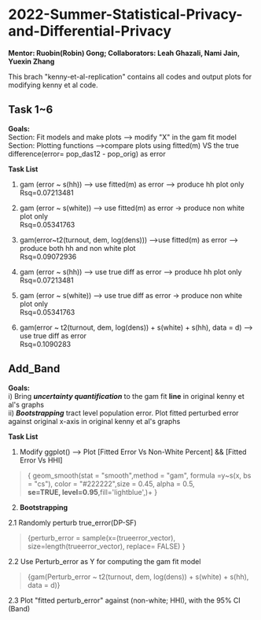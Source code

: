 
# 2022-Summer-Statistical-Privacy-and-Differential-Privacy
**Mentor: Ruobin(Robin) Gong; Collaborators: Leah Ghazali, Nami Jain, Yuexin Zhang**

This brach "kenny-et-al-replication" contains all codes and output plots for modifying kenny et al code. 

## Task 1~6
**Goals:**  
Section: Fit models and make plots --> modify "X" in the gam fit model  
Section: Plotting functions -->compare plots using fitted(m) VS the true difference(error= pop_das12 - pop_orig) as error

**Task List**
 1. gam (error ~ s(hh)) --> use fitted(m) as error --> produce hh plot only  
 Rsq=0.07213481

 2. gam (error ~ s(white)) --> use fitted(m) as error -> produce non white plot only  
 Rsq=0.05341763

 3. gam(error~t2(turnout, dem, log(dens))) -->use fitted(m) as error --> produce both hh and non white plot  
 Rsq=0.09072936

 4. gam (error ~ s(hh)) --> use true diff as error --> produce hh plot only  
 Rsq=0.07213481

 5. gam (error ~ s(white)) --> use true diff as error -> produce non white plot only  
 Rsq=0.05341763

 6. gam(error ~ t2(turnout, dem, log(dens)) + s(white) + s(hh), data = d) --> use true diff as error  
 Rsq=0.1090283 
 
## Add_Band
**Goals:**  
i) Bring _**uncertainty quantification**_ to the gam fit **line** in original kenny et al's graphs  
ii) _**Bootstrapping**_ tract level population error. Plot fitted perturbed error against original x-axis in original kenny et al's graphs

**Task List**
1. Modify ggplot()  --> Plot [Fitted Error Vs Non-White Percent] && [Fitted Error Vs HHI]
> {
geom_smooth(stat = "smooth",method = "gam", formula =y~s(x, bs = "cs"), color = "#222222",size = 0.45, alpha = 0.5,  
**se=TRUE, level=0.95**,fill='lightblue',)+
}

2. **Bootstrapping**  
  
2.1 Randomly perturb true_error(DP-SF)  
> {perturb_error = sample(x=(trueerror_vector), size=length(trueerror_vector), replace= FALSE) } 
   
2.2 Use Perturb_error as Y for computing the gam fit model
> {gam(Perturb_error ~ t2(turnout, dem, log(dens)) + s(white) + s(hh), data = d)}  
  
2.3 Plot "fitted perturb_error" against (non-white; HHI), with the 95% CI (Band)


 
 
